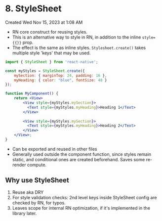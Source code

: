 # 8. StyleSheet
Created Wed Nov 15, 2023 at 1:08 AM

- RN core construct for reusing styles.
- This is an alternative way to style in RN, in addition to the inline `style={{}}` prop.
- The effect is the same as inline styles.
`Stylesheet.create()` takes multiple style 'keys' that may be used.

```jsx
import { StyleSheet } from 'react-native';

const myStyles = StyleSheet.create({ 
	mySection: { marginTop: 24, padding: 16 },
	myHeading: { color: "blue", fontSize: 48 }
});

function MyComponent() {
	return <View>
		<View style={myStyles.mySection}>
		  <Text style={myStyles.myHeading}>Heading 1</Text>
		</View>
		
		<View style={myStyles.mySection}>
		  <Text style={myStyles.myHeading}>Heading 2</Text>
		</View>
	</View>;
}
```

- Can be exported and reused in other files
- Generally used outside the component function, since styles remain static, and conditional ones are created beforehand. Saves some re-render compute.


## Why use StyleSheet
1. Reuse aka DRY
2. For style validation checks: 2nd level keys inside StyleSheet config are checked by RN, for typos.
3. Leaves scope for internal RN optimization, if it's implemented in the library later.
